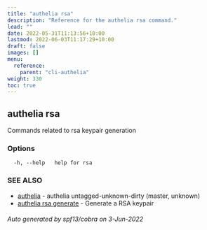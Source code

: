 ```yaml
---
title: "authelia rsa"
description: "Reference for the authelia rsa command."
lead: ""
date: 2022-05-31T11:13:56+10:00
lastmod: 2022-06-03T11:17:29+10:00
draft: false
images: []
menu:
  reference:
    parent: "cli-authelia"
weight: 330
toc: true
---
```


## authelia rsa

Commands related to rsa keypair generation

### Options

```
  -h, --help   help for rsa
```

### SEE ALSO

* [authelia](authelia.md)	 - authelia untagged-unknown-dirty (master, unknown)
* [authelia rsa generate](authelia_rsa_generate.md)	 - Generate a RSA keypair

###### Auto generated by spf13/cobra on 3-Jun-2022
